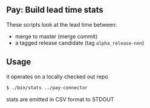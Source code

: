 ## Pay: Build lead time stats

These scripts look at the lead time between:
- merge to master (merge commit)
- a tagged release candidate (tag `alpha_release-nnn`)

## Usage

it operates on a locally checked out repo

```sh
$ ./bin/stats ../pay-connector
```

stats are emitted in CSV format to STDOUT